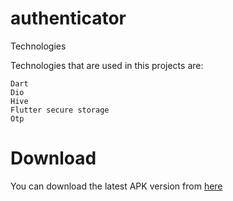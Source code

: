 # authenticator

Technologies

Technologies that are used in this projects are:

    Dart
    Dio
    Hive
    Flutter secure storage
    Otp


# Download

You can download the latest APK version from [here]()

